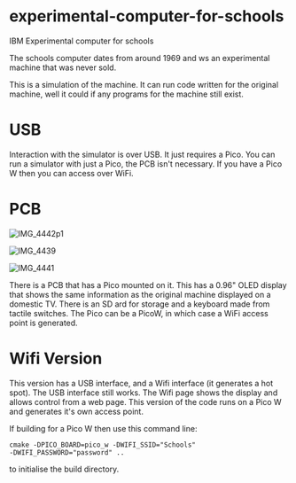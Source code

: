 # experimental-computer-for-schools
IBM Experimental computer for schools

The schools computer dates from around 1969 and ws an experimental machine that was never sold.

This is a simulation of the machine. It can run code written for the original machine, well it
could if any programs for the machine still exist.

<h1>USB</h1>
Interaction with the simulator is over USB. It just requires a Pico. You can run a simulator with just a Pico, the PCB isn't necessary. If you have a Pico W then you can access over WiFi.

<h1>PCB</h1>

![IMG_4442p1](https://github.com/blackjetrock/experimental-computer-for-schools/assets/31587992/ceb090f5-20b0-4658-b744-e295b8f3aa61)

![IMG_4439](https://github.com/blackjetrock/experimental-computer-for-schools/assets/31587992/ef18ebf3-a95e-41ee-9716-92998c548807)

![IMG_4441](https://github.com/blackjetrock/experimental-computer-for-schools/assets/31587992/c710a7aa-bbc5-48d7-a87f-0b369c42f62d)

There is a PCB that has a Pico mounted on it. This has a 0.96" OLED display that shows the same information 
as the original machine displayed on a domestic TV. There is an SD ard for storage and a keyboard made from tactile 
switches. The Pico can be a PicoW, in which case a WiFi access point is generated.

<h1>Wifi Version</h1>
This version has a USB interface, and a Wifi interface (it generates a hot spot). The USB interface still works. The Wifi page shows the display and allows control from a web page. This version of the code runs on a Pico W and generates it's own access point.

If building for a Pico W then use this command line:

<code>cmake -DPICO_BOARD=pico_w -DWIFI_SSID="Schools" -DWIFI_PASSWORD="password" ..</code>

to initialise the build directory.

